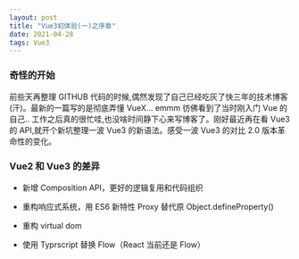 ```yaml
---
layout: post
title: "Vue3初体验(一)之序章"
date: 2021-04-28
tags: Vue3
---
```


### 奇怪的开始

前些天再整理 GITHUB 代码的时候,偶然发现了自己已经吃灰了快三年的技术博客(汗)。最新的一篇写的是彻底弄懂 VueX... emmm 彷佛看到了当时刚入门 Vue 的自己.. 工作之后真的很忙哇,也没啥时间静下心来写博客了。刚好最近再在看 Vue3 的 API,就开个新坑整理一波 Vue3 的新语法。感受一波 Vue3 的对比 2.0 版本革命性的变化。

### Vue2 和 Vue3 的差异

- 新增 Composition API，更好的逻辑复用和代码组织

- 重构响应式系统，用 ES6 新特性 Proxy 替代原 Object.defineProperty()

- 重构 virtual dom

- 使用 Typrscript 替换 Flow（React 当前还是 Flow）
